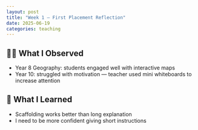 ```yaml
---
layout: post
title: "Week 1 – First Placement Reflection"
date: 2025-06-19
categories: teaching
---
```


## 👩‍🏫 What I Observed

- Year 8 Geography: students engaged well with interactive maps  
- Year 10: struggled with motivation — teacher used mini whiteboards to increase attention

## 💭 What I Learned

- Scaffolding works better than long explanation  
- I need to be more confident giving short instructions

